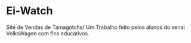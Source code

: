 # Ei-Watch
Site de Vendas de Tamagotchs/ Um Trabalho feito pelos alunos do senai VolksWagen com fins educativos. 
